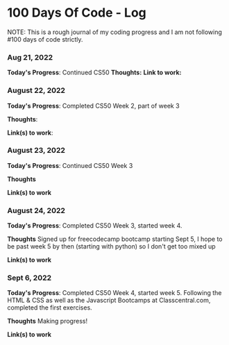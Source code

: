 # 100 Days Of Code - Log

NOTE: This is a rough journal of my coding progress and I am not following #100 days of code strictly.

### Aug 21, 2022

**Today's Progress**: Continued CS50
**Thoughts:** 
**Link to work:** 

### August 22, 2022

**Today's Progress**: Completed CS50 Week 2, part of week 3

**Thoughts**: 

**Link(s) to work**:

### August 23, 2022

**Today's Progress**: Continued CS50 Week 3

**Thoughts** 

**Link(s) to work**

### August 24, 2022

**Today's Progress**: Completed CS50 Week 3, started week 4. 

**Thoughts** Signed up for freecodecamp bootcamp starting Sept 5, I hope to be past week 5 by then (starting with python) so I don't get too mixed up

**Link(s) to work**

### Sept 6, 2022

**Today's Progress**: Completed CS50 Week 4, started week 5. Following the HTML & CSS as well as the Javascript Bootcamps at Classcentral.com, completed the first exercises. 

**Thoughts** Making progress!

**Link(s) to work**